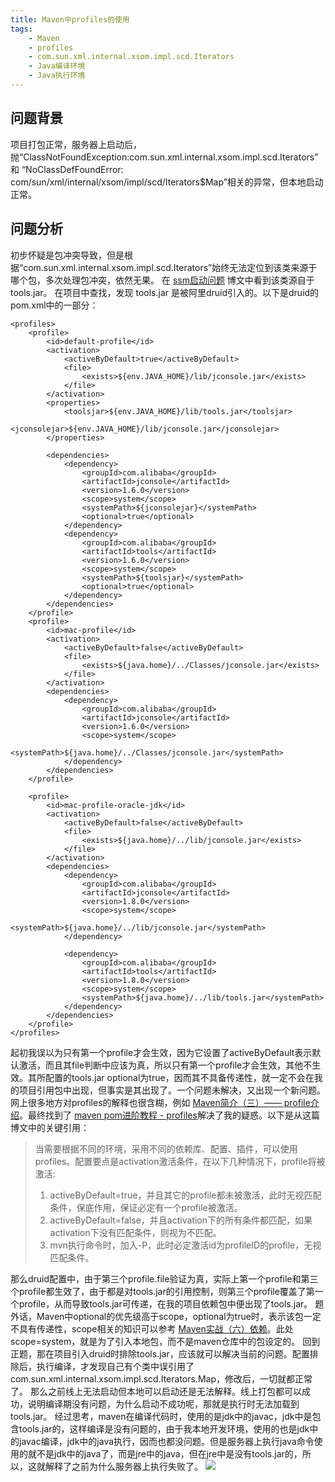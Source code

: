 ```yaml
---
title: Maven中profiles的使用
tags:
    - Maven
    - profiles
    - com.sun.xml.internal.xsom.impl.scd.Iterators
    - Java编译环境
    - Java执行环境
---
```


## 问题背景
项目打包正常，服务器上启动后，抛“ClassNotFoundException:com.sun.xml.internal.xsom.impl.scd.Iterators” 和 “NoClassDefFoundError: com/sun/xml/internal/xsom/impl/scd/Iterators$Map”相关的异常，但本地启动正常。

<!--more-->

## 问题分析
初步怀疑是包冲突导致，但是根据“com.sun.xml.internal.xsom.impl.scd.Iterators”始终无法定位到该类来源于哪个包，多次处理包冲突，依然无果。
在 [ssm启动问题](http://bbs.csdn.net/topics/392191673) 博文中看到该类源自于tools.jar。
在项目中查找，发现 tools.jar 是被阿里druid引入的。以下是druid的pom.xml中的一部分：
```
<profiles>
	<profile>
		<id>default-profile</id>
		<activation>
			<activeByDefault>true</activeByDefault>
			<file>
				<exists>${env.JAVA_HOME}/lib/jconsole.jar</exists>
			</file>
		</activation>
		<properties>
			<toolsjar>${env.JAVA_HOME}/lib/tools.jar</toolsjar>
			<jconsolejar>${env.JAVA_HOME}/lib/jconsole.jar</jconsolejar>
		</properties>

		<dependencies>
			<dependency>
				<groupId>com.alibaba</groupId>
				<artifactId>jconsole</artifactId>
				<version>1.6.0</version>
				<scope>system</scope>
				<systemPath>${jconsolejar}</systemPath>
				<optional>true</optional>
			</dependency>
			<dependency>
				<groupId>com.alibaba</groupId>
				<artifactId>tools</artifactId>
				<version>1.6.0</version>
				<scope>system</scope>
				<systemPath>${toolsjar}</systemPath>
				<optional>true</optional>
			</dependency>
		</dependencies>
	</profile>
	<profile>
		<id>mac-profile</id>
		<activation>
			<activeByDefault>false</activeByDefault>
			<file>
				<exists>${java.home}/../Classes/jconsole.jar</exists>
			</file>
		</activation>
		<dependencies>
			<dependency>
				<groupId>com.alibaba</groupId>
				<artifactId>jconsole</artifactId>
				<version>1.6.0</version>
				<scope>system</scope>
				<systemPath>${java.home}/../Classes/jconsole.jar</systemPath>
			</dependency>
		</dependencies>
	</profile>

	<profile>
		<id>mac-profile-oracle-jdk</id>
		<activation>
			<activeByDefault>false</activeByDefault>
			<file>
				<exists>${java.home}/../lib/jconsole.jar</exists>
			</file>
		</activation>
		<dependencies>
			<dependency>
				<groupId>com.alibaba</groupId>
				<artifactId>jconsole</artifactId>
				<version>1.8.0</version>
				<scope>system</scope>
				<systemPath>${java.home}/../lib/jconsole.jar</systemPath>
			</dependency>

			<dependency>
				<groupId>com.alibaba</groupId>
				<artifactId>tools</artifactId>
				<version>1.8.0</version>
				<scope>system</scope>
				<systemPath>${java.home}/../lib/tools.jar</systemPath>
			</dependency>
		</dependencies>
	</profile>
</profiles>
```
起初我误以为只有第一个profile才会生效，因为它设置了activeByDefault表示默认激活，而且其file判断中应该为真，所以只有第一个profile才会生效，其他不生效。其所配置的tools.jar optional为true，因而其不具备传递性，就一定不会在我的项目引用包中出现，但事实是其出现了。一个问题未解决，又出现一个新问题。网上很多地方对profiles的解释也很含糊，例如 [Maven简介（三）—— profile介绍](http://elim.iteye.com/blog/1900568)。最终找到了 [maven pom进阶教程 - profiles](https://my.oschina.net/u/2343729/blog/830924)解决了我的疑惑。以下是从这篇博文中的关键引用：
> 当需要根据不同的环境，采用不同的依赖库、配置、插件，可以使用profiles。配置要点是activation激活条件，在以下几种情况下，profile将被激活:
> 1. activeByDefault=true，并且其它的profile都未被激活，此时无视匹配条件，保底作用，保证必定有一个profile被激活。
> 2. activeByDefault=false，并且activation下的所有条件都匹配，如果activation下没有匹配条件，则视为不匹配。
> 3. mvn执行命令时，加入-P，此时必定激活id为profileID的profile，无视匹配条件。

那么druid配置中，由于第三个profile.file验证为真，实际上第一个profile和第三个profile都生效了，由于都是对tools.jar的引用控制，则第三个profile覆盖了第一个profile，从而导致tools.jar可传递，在我的项目依赖包中便出现了tools.jar。
题外话，Maven中optional的优先级高于scope，optional为true时，表示该包一定不具有传递性，scope相关的知识可以参考 [Maven实战（六）依赖](http://tangyanbo.iteye.com/blog/1503957)。此处scope=system，就是为了引入本地包，而不是maven仓库中的包设定的。
回到正题，那在项目引入druid时排除tools.jar，应该就可以解决当前的问题。配置排除后，执行编译，才发现自己有个类中误引用了com.sun.xml.internal.xsom.impl.scd.Iterators.Map，修改后，一切就都正常了。
那么之前线上无法启动但本地可以启动还是无法解释。线上打包都可以成功，说明编译期没有问题，为什么启动不成功呢，那就是执行时无法加载到tools.jar。
经过思考，maven在编译代码时，使用的是jdk中的javac，jdk中是包含tools.jar的，这样编译是没有问题的，由于我本地开发环境，使用的也是jdk中的javac编译，jdk中的java执行，因而也都没问题。但是服务器上执行java命令使用的就不是jdk中的java了，而是jre中的java，但在jre中是没有tools.jar的，所以，这就解释了之前为什么服务器上执行失败了。
![](/img/maven_profiles.png)